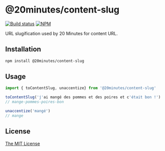 # @20minutes/content-slug

[![Build status](https://github.com/20minutes/content-slug/actions/workflows/tests.yml/badge.svg)](https://github.com/20minutes/content-slug/actions/workflows/tests.yml)
[![NPM](https://img.shields.io/npm/v/@20minutes/content-slug)](https://www.npmjs.com/package/@20minutes/content-slug)

URL slugification used by 20 Minutes for content URL.

## Installation

```bash
npm install @20minutes/content-slug
```

## Usage

```javascript
import { toContentSlug, unaccentize} from '@20minutes/content-slug'

toContentSlug('j'ai mangé des pommes et des poires et c'était bon !')
// mange-pommes-poires-bon

unaccentize('mangé')
// mange
```

## License

[The MIT License](./LICENSE)
